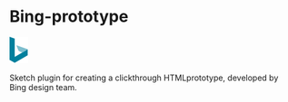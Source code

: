 # Bing-prototype
   ![logo](https://github.com/KivyGogh/bing-prototype/blob/master/bing_logo.png)
   
   
Sketch plugin for creating a clickthrough HTMLprototype,  developed by Bing design team.
